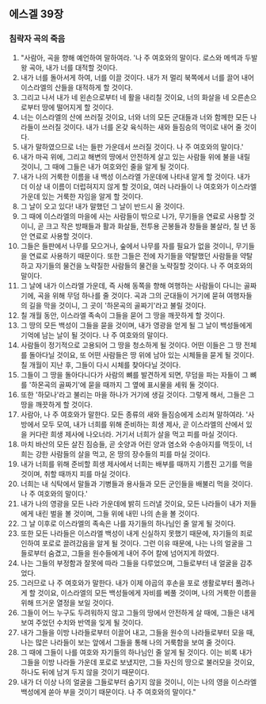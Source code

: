 ## 에스겔 39장

### 침략자 곡의 죽음
1. "사람아, 곡을 향해 예언하여 말하여라. '나 주 여호와의 말이다. 로스와 메섹과 두발 왕 곡아, 내가 너를 대적할 것이다.
2. 내가 너를 돌아서게 하여, 너를 이끌 것이다. 내가 저 멀리 북쪽에서 너를 끌어 내어 이스라엘의 산들을 대적하게 할 것이다.
3. 그리고 나서 내가 네 왼손으로부터 네 활을 내리칠 것이요, 너의 화살을 네 오른손으로부터 땅에 떨어지게 할 것이다.
4. 너는 이스라엘의 산에 쓰러질 것이요, 너와 너의 모든 군대들과 너와 함께한 모든 나라들이 쓰러질 것이다. 내가 너를 온갖 육식하는 새와 들짐승의 먹이로 내어 줄 것이다.
5. 내가 말하였으므로 너는 들판 가운데서 쓰러질 것이다. 나 주 여호와의 말이다.'
6. 내가 마곡 위에, 그리고 해변의 땅에서 안전하게 살고 있는 사람들 위에 불을 내릴 것이니, 그 때에 그들은 내가 여호와인 줄을 알게 될 것이다.
7. 내가 나의 거룩한 이름을 내 백성 이스라엘 가운데에 나타내 알게 할 것이다. 내가 더 이상 내 이름이 더럽혀지지 않게 할 것이요, 여러 나라들이 나 여호와가 이스라엘 가운데 있는 거룩한 자임을 알게 할 것이다.
8. 그 날이 오고 있다! 내가 말했던 그 날이 반드시 올 것이다.
9. 그 때에 이스라엘의 마을에 사는 사람들이 밖으로 나가, 무기들을 연료로 사용할 것이니, 곧 크고 작은 방패들과 활과 화살들, 전투용 곤봉들과 창들을 불살라, 칠 년 동안 연료로 사용할 것이다.
10. 그들은 들판에서 나무를 모으거나, 숲에서 나무를 자를 필요가 없을 것이니, 무기들을 연료로 사용하기 때문이다. 또한 그들은 전에 자기들을 약탈했던 사람들을 약탈하고 자기들의 물건을 노략질한 사람들의 물건을 노략질할 것이다. 나 주 여호와의 말이다.
11. 그 날에 내가 이스라엘 가운데, 즉 사해 동쪽을 향해 여행하는 사람들이 다니는 골짜기에, 곡을 위해 무덤 하나를 줄 것이다. 곡과 그의 군대들이 거기에 묻혀 여행자들의 길을 막을 것이니, 그 곳이 '하몬곡의 골짜기'라고 불릴 것이다.
12. 칠 개월 동안, 이스라엘 족속이 그들을 묻어 그 땅을 깨끗하게 할 것이다.
13. 그 땅의 모든 백성이 그들을 묻을 것이며, 내가 영광을 얻게 될 그 날이 백성들에게 기억에 남는 날이 될 것이다. 나 주 여호와의 말이다.
14. 사람들이 정기적으로 고용되어 그 땅을 청소하게 될 것이다. 어떤 이들은 그 땅 전체를 돌아다닐 것이요, 또 어떤 사람들은 땅 위에 남아 있는 시체들을 묻게 될 것이다. 칠 개월이 지난 후, 그들이 다시 시체를 찾아다닐 것이다.
15. 그들이 그 땅을 돌아다니다가 사람의 뼈를 발견하게 되면, 무덤을 파는 자들이 그 뼈를 '하몬곡의 골짜기'에 묻을 때까지 그 옆에 표시물을 세워 둘 것이다.
16. 또한 '하모나'라고 불리는 마을 하나가 거기에 생길 것이다. 그렇게 해서, 그들은 그 땅을 깨끗하게 할 것이다.
17. 사람아, 나 주 여호와가 말한다. 모든 종류의 새와 들짐승에게 소리쳐 말하여라. '사방에서 모두 모여, 내가 너희를 위해 준비하는 희생 제사, 곧 이스라엘의 산에서 있을 커다란 희생 제사에 나오너라. 거기서 너희가 살을 먹고 피를 마실 것이다.
18. 마치 바산의 모든 살진 짐승들, 곧 숫양과 어린 양과 염소와 수송아지를 먹듯이, 너희는 강한 사람들의 살을 먹고, 온 땅의 장수들의 피를 마실 것이다.
19. 내가 너희를 위해 준비할 희생 제사에서 너희는 배부를 때까지 기름진 고기를 먹을 것이며, 취할 때까지 피를 마실 것이다.
20. 너희는 내 식탁에서 말들과 기병들과 용사들과 모든 군인들을 배불리 먹을 것이다. 나 주 여호와의 말이다.'
21. 내가 나의 영광을 모든 나라 가운데에 밝히 드러낼 것이요, 모든 나라들이 내가 저들에게 내린 벌을 볼 것이며, 그들 위에 내민 나의 손을 볼 것이다.
22. 그 날 이후로 이스라엘의 족속은 나를 자기들의 하나님인 줄 알게 될 것이다.
23. 또한 모든 나라들은 이스라엘 백성이 내게 신실하지 못했기 때문에, 자기들의 죄로 인하여 포로로 끌려갔음을 알게 될 것이다. 그런 이유 때문에, 나는 나의 얼굴을 그들로부터 숨겼고, 그들을 원수들에게 내어 주어 칼에 넘어지게 하였다.
24. 나는 그들의 부정함과 잘못에 따라 그들을 다루었으며, 그들로부터 내 얼굴을 감추었다.
25. 그러므로 나 주 여호와가 말한다. 내가 이제 야곱의 후손을 포로 생활로부터 풀려나게 할 것이요, 이스라엘의 모든 백성들에게 자비를 베풀 것이며, 나의 거룩한 이름을 위해 뜨거운 열정을 보일 것이다.
26. 그들이 어느 누구도 두려워하지 않고 그들의 땅에서 안전하게 살 때에, 그들은 내게 보여 주었던 수치와 반역을 잊게 될 것이다.
27. 내가 그들을 이방 나라들로부터 이끌어 내고, 그들을 원수의 나라들로부터 모을 때, 나는 많은 나라들이 보는 앞에서 그들을 통해 나의 거룩함을 보여 줄 것이다.
28. 그 때에 그들이 나를 여호와 자기들의 하나님인 줄 알게 될 것이다. 이는 비록 내가 그들을 이방 나라들 가운데 포로로 보냈지만, 그들 자신의 땅으로 불러모을 것이요, 하나도 뒤에 남겨 두지 않을 것이기 때문이다.
29. 내가 더 이상 나의 얼굴을 그들로부터 숨기지 않을 것이니, 이는 나의 영을 이스라엘 백성에게 쏟아 부을 것이기 때문이다. 나 주 여호와의 말이다."